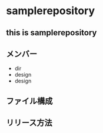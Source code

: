 # samplerepository
this is samplerepository
---
## メンバー
* dir
* design
* design

## ファイル構成

## リリース方法